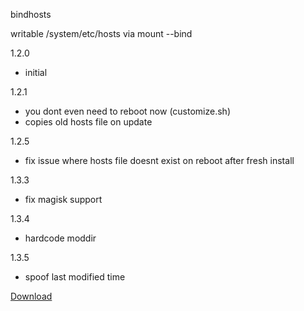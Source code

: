 bindhosts

writable /system/etc/hosts via mount --bind
  
  1.2.0
   - initial
  
  1.2.1
   - you dont even need to reboot now (customize.sh)
   - copies old hosts file on update
   
  1.2.5
   - fix issue where hosts file doesnt exist on reboot after fresh install

  1.3.3
   - fix magisk support
   
  1.3.4
   - hardcode moddir
  
  1.3.5
   - spoof last modified time  

[Download](https://raw.githubusercontent.com/backslashxx/bindhosts/master/module.zip)
